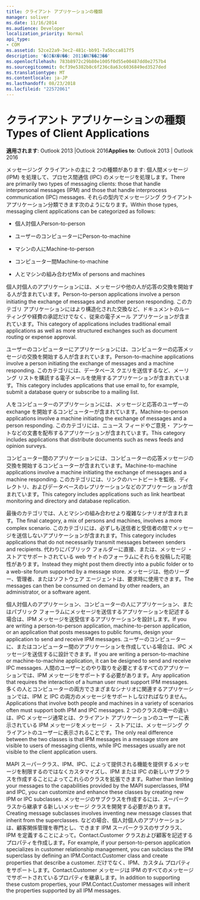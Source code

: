 ```yaml
---
title: クライアント アプリケーションの種類
manager: soliver
ms.date: 11/16/2014
ms.audience: Developer
localization_priority: Normal
api_type:
- COM
ms.assetid: 52ce22a9-3ec2-481c-bb91-7a5bcca817f5
description: '�ŏI�X�V��: 2011�N7��23��'
ms.openlocfilehash: 783b8972c29b80e1005f0d55e00487dd0e2757b4
ms.sourcegitcommit: 0cf39e5382b8c6f236c8a63c6036849ed3527ded
ms.translationtype: MT
ms.contentlocale: ja-JP
ms.lasthandoff: 08/23/2018
ms.locfileid: "22572061"
---
```

# <a name="types-of-client-applications"></a><span data-ttu-id="f4a30-103">クライアント アプリケーションの種類</span><span class="sxs-lookup"><span data-stu-id="f4a30-103">Types of Client Applications</span></span>

  
  
<span data-ttu-id="f4a30-104">**適用されます**: Outlook 2013 |Outlook 2016</span><span class="sxs-lookup"><span data-stu-id="f4a30-104">**Applies to**: Outlook 2013 | Outlook 2016</span></span> 
  
<span data-ttu-id="f4a30-105">メッセージング クライアントの主に 2 つの種類があります: 個人間メッセージ (IPM) を処理して、プロセス間通信 (IPC) のメッセージを処理します。</span><span class="sxs-lookup"><span data-stu-id="f4a30-105">There are primarily two types of messaging clients: those that handle interpersonal messages (IPM) and those that handle interprocess communication (IPC) messages.</span></span> <span data-ttu-id="f4a30-106">それらの型内でメッセージング クライアント アプリケーション分類できます次のようになります。</span><span class="sxs-lookup"><span data-stu-id="f4a30-106">Within those types, messaging client applications can be categorized as follows:</span></span>
  
- <span data-ttu-id="f4a30-107">個人対個人</span><span class="sxs-lookup"><span data-stu-id="f4a30-107">Person-to-person</span></span>
    
- <span data-ttu-id="f4a30-108">ユーザーのコンピューターに</span><span class="sxs-lookup"><span data-stu-id="f4a30-108">Person-to-machine</span></span>
    
- <span data-ttu-id="f4a30-109">マシンの人に</span><span class="sxs-lookup"><span data-stu-id="f4a30-109">Machine-to-person</span></span>
    
- <span data-ttu-id="f4a30-110">コンピューター間</span><span class="sxs-lookup"><span data-stu-id="f4a30-110">Machine-to-machine</span></span>
    
- <span data-ttu-id="f4a30-111">人とマシンの組み合わせ</span><span class="sxs-lookup"><span data-stu-id="f4a30-111">Mix of persons and machines</span></span>
    
<span data-ttu-id="f4a30-112">個人対個人のアプリケーションには、メッセージや他の人が応答の交換を開始する人が含まれています。</span><span class="sxs-lookup"><span data-stu-id="f4a30-112">Person-to-person applications involve a person initiating the exchange of messages and another person responding.</span></span> <span data-ttu-id="f4a30-113">このカテゴリ アプリケーションにはより構造化された交換など、ドキュメントのルーティングや経費の承認だけでなく、従来の電子メール アプリケーションが含まれています。</span><span class="sxs-lookup"><span data-stu-id="f4a30-113">This category of applications includes traditional email applications as well as more structured exchanges such as document routing or expense approval.</span></span>
  
<span data-ttu-id="f4a30-114">ユーザーのコンピューターにアプリケーションには、コンピューターの応答メッセージの交換を開始する人が含まれています。</span><span class="sxs-lookup"><span data-stu-id="f4a30-114">Person-to-machine applications involve a person initiating the exchange of messages and a machine responding.</span></span> <span data-ttu-id="f4a30-115">このカテゴリには、データベース クエリを送信するなど、メーリング リストを購読する電子メールを使用するアプリケーションが含まれています。</span><span class="sxs-lookup"><span data-stu-id="f4a30-115">This category includes applications that use email to, for example, submit a database query or subscribe to a mailing list.</span></span>
  
<span data-ttu-id="f4a30-116">人をコンピューターのアプリケーションには、メッセージと応答のユーザーの exchange を開始するコンピューターが含まれています。</span><span class="sxs-lookup"><span data-stu-id="f4a30-116">Machine-to-person applications involve a machine initiating the exchange of messages and a person responding.</span></span> <span data-ttu-id="f4a30-117">このカテゴリには、ニュース フィードやご意見・ アンケートなどの文書を配布するアプリケーションが含まれています。</span><span class="sxs-lookup"><span data-stu-id="f4a30-117">This category includes applications that distribute documents such as news feeds and opinion surveys.</span></span>
  
<span data-ttu-id="f4a30-118">コンピューター間のアプリケーションには、コンピューターの応答メッセージの交換を開始するコンピューターが含まれています。</span><span class="sxs-lookup"><span data-stu-id="f4a30-118">Machine-to-machine applications involve a machine initiating the exchange of messages and a machine responding.</span></span> <span data-ttu-id="f4a30-119">このカテゴリには、リンクのハートビートを監視、ディレクトリ、およびデータベースのレプリケーションなどのアプリケーションが含まれています。</span><span class="sxs-lookup"><span data-stu-id="f4a30-119">This category includes applications such as link heartbeat monitoring and directory and database replication.</span></span>
  
<span data-ttu-id="f4a30-120">最後のカテゴリでは、人とマシンの組み合わせより複雑なシナリオが含まれます。</span><span class="sxs-lookup"><span data-stu-id="f4a30-120">The final category, a mix of persons and machines, involves a more complex scenario.</span></span> <span data-ttu-id="f4a30-121">このカテゴリには、必ずしも送信者と受信者の間でメッセージを送信しないアプリケーションが含まれます。</span><span class="sxs-lookup"><span data-stu-id="f4a30-121">This category includes applications that do not necessarily transmit messages between senders and recipients.</span></span> <span data-ttu-id="f4a30-122">代わりにパブリック フォルダーに直接、または、メッセージ ・ ストアでサポートされている web サイトのフォーラムにそれらを投稿した可能性があります。</span><span class="sxs-lookup"><span data-stu-id="f4a30-122">Instead they might post them directly into a public folder or to a web-site forum supported by a message store.</span></span> <span data-ttu-id="f4a30-123">メッセージは、他のリーダー、管理者、またはソフトウェア エージェントは、要求時に使用できます。</span><span class="sxs-lookup"><span data-stu-id="f4a30-123">The messages can then be consumed on demand by other readers, an administrator, or a software agent.</span></span>
  
<span data-ttu-id="f4a30-124">個人対個人のアプリケーション、コンピューターの人にアプリケーション、またはパブリック フォーラムにメッセージを送信するアプリケーションを記述する場合は、IPM メッセージを送受信するアプリケーションを設計します。</span><span class="sxs-lookup"><span data-stu-id="f4a30-124">If you are writing a person-to-person application, machine-to-person application, or an application that posts messages to public forums, design your application to send and receive IPM messages.</span></span> <span data-ttu-id="f4a30-125">ユーザーのコンピューターに、またはコンピューター間のアプリケーションを作成している場合は、IPC メッセージを送信するに設計できます。</span><span class="sxs-lookup"><span data-stu-id="f4a30-125">If you are writing a person-to-machine or machine-to-machine application, it can be designed to send and receive IPC messages.</span></span> <span data-ttu-id="f4a30-126">人間のユーザーとのやり取りを必要とするすべてのアプリケーションでは、IPM メッセージをサポートする必要があります。</span><span class="sxs-lookup"><span data-stu-id="f4a30-126">Any application that requires the interaction of a human user must support IPM messages.</span></span> <span data-ttu-id="f4a30-127">多くの人とコンピューターの両方でさまざまなシナリオに関連するアプリケーションでは、IPM と IPC の両方のメッセージをサポートしなければなりません。</span><span class="sxs-lookup"><span data-stu-id="f4a30-127">Applications that involve both people and machines in a variety of scenarios often must support both IPM and IPC messages.</span></span> <span data-ttu-id="f4a30-128">2 つのクラスの唯一の違いは、IPC メッセージ通常とは、クライアント アプリケーションのユーザーに表示されている IPM メッセージをメッセージ ・ ストアには、メッセージング クライアントのユーザーに表示されることです。</span><span class="sxs-lookup"><span data-stu-id="f4a30-128">The only real difference between the two classes is that IPM messages in a message store are visible to users of messaging clients, while IPC messages usually are not visible to the client application users.</span></span> 
  
<span data-ttu-id="f4a30-129">MAPI スーパークラス、IPM、IPC、によって提供される機能を提供するメッセージを制限するのではなくカスタマイズし、IPM または IPC の新しいサブクラスを作成することによってこれらのクラスを拡張できます。</span><span class="sxs-lookup"><span data-stu-id="f4a30-129">Rather than limiting your messages to the capabilities provided by the MAPI superclasses, IPM and IPC, you can customize and enhance these classes by creating new IPM or IPC subclasses.</span></span> <span data-ttu-id="f4a30-130">メッセージのサブクラスを作成するには、スーパークラスから継承する新しいメッセージ クラスを開発する必要があります。</span><span class="sxs-lookup"><span data-stu-id="f4a30-130">Creating message subclasses involves inventing new message classes that inherit from the superclasses.</span></span> <span data-ttu-id="f4a30-131">などの場合、個人対個人のアプリケーションは、顧客関係管理を専門とし、できます IPM スーパークラスのサブクラス、IPM を定義することによって。Contact.Customer クラスおよび顧客を記述するプロパティを作成します。</span><span class="sxs-lookup"><span data-stu-id="f4a30-131">For example, if your person-to-person application specializes in customer relationship management, you can subclass the IPM superclass by defining an IPM.Contact.Customer class and create properties that describe a customer.</span></span> <span data-ttu-id="f4a30-132">だけでなく、IPM、カスタム プロパティをサポートします。Contact.Customer メッセージは IPM のすべてのメッセージでサポートされているプロパティを継承します。</span><span class="sxs-lookup"><span data-stu-id="f4a30-132">In addition to supporting these custom properties, your IPM.Contact.Customer messages will inherit the properties supported by all IPM messages.</span></span>
  

